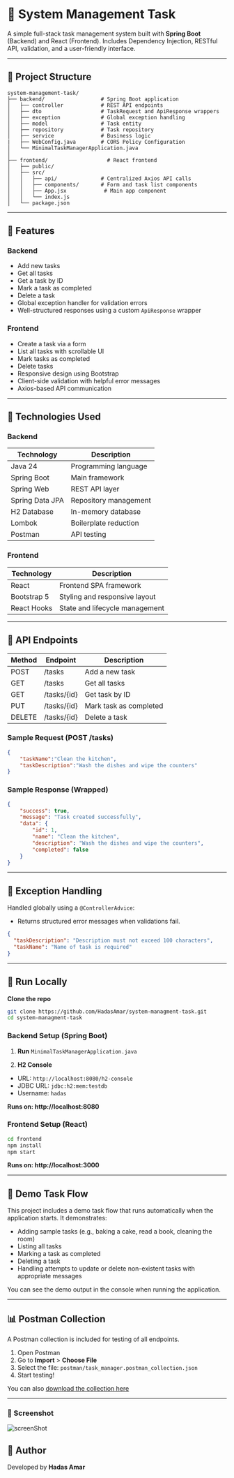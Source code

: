 # 📝 System Management Task

A simple full-stack task management system built with **Spring Boot** (Backend) and React (Frontend).
Includes  Dependency Injection, RESTful API, validation, and a user-friendly interface.

---

## 📂 Project Structure

```
system-management-task/
├── backend/                  # Spring Boot application
│   ├── controller            # REST API endpoints
│   ├── dto                   # TaskRequest and ApiResponse wrappers
│   ├── exception             # Global exception handling
│   ├── model                 # Task entity
│   ├── repository            # Task repository
│   ├── service               # Business logic
|   ├── WebConfig.java        # CORS Policy Configuration
│   └── MinimalTaskManagerApplication.java
│
├── frontend/                   # React frontend
│   ├── public/
│   ├── src/
│   │   ├── api/              # Centralized Axios API calls
│   │   ├── components/       # Form and task list components
│   │   ├── App.jsx            # Main app component
│   │   └── index.js
│   └── package.json
```

---

## 🔧 Features

### Backend

* Add new tasks
* Get all tasks
* Get a task by ID
* Mark a task as completed
* Delete a task
* Global exception handler for validation errors
* Well-structured responses using a custom `ApiResponse` wrapper

### Frontend

* Create a task via a form
* List all tasks with scrollable UI
* Mark tasks as completed
* Delete tasks
* Responsive design using Bootstrap
* Client-side validation with helpful error messages
* Axios-based API communication

---

## 🚀 Technologies Used

### Backend

| Technology      | Description           |
| --------------- | --------------------- |
| Java 24         | Programming language  |
| Spring Boot     | Main framework        |
| Spring Web      | REST API layer        |
| Spring Data JPA | Repository management |
| H2 Database     | In-memory database    |
| Lombok          | Boilerplate reduction |
| Postman         | API testing           |

### Frontend

| Technology      | Description                    |
| --------------- | -------------------------------|
| React           | Frontend SPA framework         |
| Bootstrap 5     | Styling and responsive layout  |
| React Hooks     | State and lifecycle management |

---

## 🚪 API Endpoints

| Method | Endpoint    | Description            |
| ------ | ----------- | ---------------------- |
| POST   | /tasks      | Add a new task         |
| GET    | /tasks      | Get all tasks          |
| GET    | /tasks/{id} | Get task by ID         |
| PUT    | /tasks/{id} | Mark task as completed |
| DELETE | /tasks/{id} | Delete a task          |

### Sample Request (POST /tasks)

```json
{
    "taskName":"Clean the kitchen",
    "taskDescription":"Wash the dishes and wipe the counters"
}
```

### Sample Response (Wrapped)

```json
{
    "success": true,
    "message": "Task created successfully",
    "data": {
        "id": 1,
        "name": "Clean the kitchen",
        "description": "Wash the dishes and wipe the counters",
        "completed": false
    }
}
```

---

## 🚫 Exception Handling

Handled globally using a `@ControllerAdvice`:

* Returns structured error messages when validations fail.

```json
{
  "taskDescription": "Description must not exceed 100 characters",
  "taskName": "Name of task is required"
}
```

---

## 🔄 Run Locally

**Clone the repo**

```bash
git clone https://github.com/HadasAmar/system-managment-task.git
cd system-managment-task
```

### Backend Setup (Spring Boot)

1. **Run** `MinimalTaskManagerApplication.java`

2. **H2 Console** 

* URL: `http://localhost:8080/h2-console`
* JDBC URL: `jdbc:h2:mem:testdb`
* Username: `hadas`

**Runs on: http://localhost:8080**

### Frontend Setup (React)

```bash
cd frontend
npm install
npm start
```
**Runs on: http://localhost:3000**

---

## 🧪 Demo Task Flow

This project includes a demo task flow that runs automatically when the application starts. It demonstrates:

- Adding sample tasks (e.g., baking a cake, read a book, cleaning the room)
- Listing all tasks
- Marking a task as completed
- Deleting a task
- Handling attempts to update or delete non-existent tasks with appropriate messages

You can see the demo output in the console when running the application.

---

## 📊 Postman Collection

A Postman collection is included for testing of all endpoints.

1. Open Postman
2. Go to **Import** > **Choose File**
3. Select the file: `postman/task_manager.postman_collection.json`
4. Start testing!

You can also [download the collection here](./backend/postman/task_manager.postman_collection.json)

---

### 📸 Screenshot

![screenShot](https://github.com/user-attachments/assets/8795cda3-789e-40b7-af66-92a976df6e1a)

## 📅 Author

Developed by **Hadas Amar**
